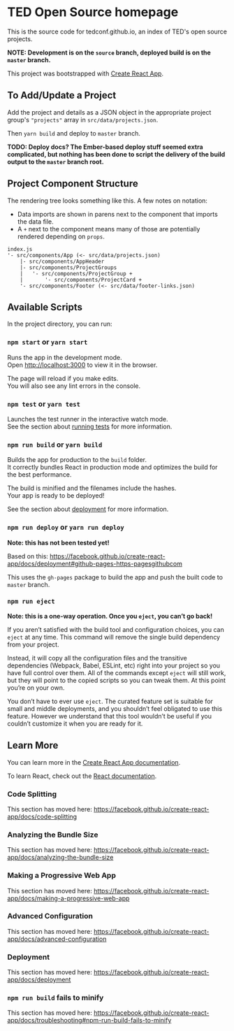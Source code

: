 # TED Open Source homepage

This is the source code for tedconf.github.io, an index of TED's open source projects.

**NOTE: Development is on the `source` branch, deployed build is on the `master` branch.**

This project was bootstrapped with [Create React App](https://github.com/facebook/create-react-app).

## To Add/Update a Project

Add the project and details as a JSON object in the appropriate project group's `"projects"` array in `src/data/projects.json`.

Then `yarn build` and deploy to `master` branch.

**TODO: Deploy docs? The Ember-based deploy stuff seemed extra complicated, but nothing has been done to script the delivery of the build output to the `master` branch root.**

## Project Component Structure

The rendering tree looks something like this. A few notes on notation:

* Data imports are shown in parens next to the component that imports the data file.
* A `+` next to the component means many of those are potentially rendered depending on `props`.

```{text}
index.js
'- src/components/App (<- src/data/projects.json)
    |- src/components/AppHeader
    |- src/components/ProjectGroups
    |   '- src/components/ProjectGroup +
    |       '- src/components/ProjectCard +
    '- src/components/Footer (<- src/data/footer-links.json)
```

## Available Scripts

In the project directory, you can run:

### `npm start` or `yarn start`

Runs the app in the development mode.<br>
Open [http://localhost:3000](http://localhost:3000) to view it in the browser.

The page will reload if you make edits.<br>
You will also see any lint errors in the console.

### `npm test` or `yarn test`

Launches the test runner in the interactive watch mode.<br>
See the section about [running tests](https://facebook.github.io/create-react-app/docs/running-tests) for more information.

### `npm run build` or `yarn build`

Builds the app for production to the `build` folder.<br>
It correctly bundles React in production mode and optimizes the build for the best performance.

The build is minified and the filenames include the hashes.<br>
Your app is ready to be deployed!

See the section about [deployment](https://facebook.github.io/create-react-app/docs/deployment) for more information.

### `npm run deploy` or `yarn run deploy`

**Note: this has not been tested yet!**

Based on this: https://facebook.github.io/create-react-app/docs/deployment#github-pages-https-pagesgithubcom

This uses the `gh-pages` package to build the app and push the built code to `master` branch.

### `npm run eject`

**Note: this is a one-way operation. Once you `eject`, you can’t go back!**

If you aren’t satisfied with the build tool and configuration choices, you can `eject` at any time. This command will remove the single build dependency from your project.

Instead, it will copy all the configuration files and the transitive dependencies (Webpack, Babel, ESLint, etc) right into your project so you have full control over them. All of the commands except `eject` will still work, but they will point to the copied scripts so you can tweak them. At this point you’re on your own.

You don’t have to ever use `eject`. The curated feature set is suitable for small and middle deployments, and you shouldn’t feel obligated to use this feature. However we understand that this tool wouldn’t be useful if you couldn’t customize it when you are ready for it.

## Learn More

You can learn more in the [Create React App documentation](https://facebook.github.io/create-react-app/docs/getting-started).

To learn React, check out the [React documentation](https://reactjs.org/).

### Code Splitting

This section has moved here: https://facebook.github.io/create-react-app/docs/code-splitting

### Analyzing the Bundle Size

This section has moved here: https://facebook.github.io/create-react-app/docs/analyzing-the-bundle-size

### Making a Progressive Web App

This section has moved here: https://facebook.github.io/create-react-app/docs/making-a-progressive-web-app

### Advanced Configuration

This section has moved here: https://facebook.github.io/create-react-app/docs/advanced-configuration

### Deployment

This section has moved here: https://facebook.github.io/create-react-app/docs/deployment

### `npm run build` fails to minify

This section has moved here: https://facebook.github.io/create-react-app/docs/troubleshooting#npm-run-build-fails-to-minify
